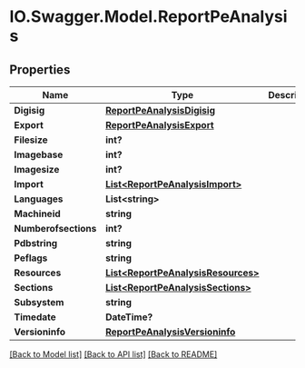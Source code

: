 # IO.Swagger.Model.ReportPeAnalysis
## Properties

Name | Type | Description | Notes
------------ | ------------- | ------------- | -------------
**Digisig** | [**ReportPeAnalysisDigisig**](ReportPeAnalysisDigisig.md) |  | 
**Export** | [**ReportPeAnalysisExport**](ReportPeAnalysisExport.md) |  | 
**Filesize** | **int?** |  | 
**Imagebase** | **int?** |  | 
**Imagesize** | **int?** |  | 
**Import** | [**List&lt;ReportPeAnalysisImport&gt;**](ReportPeAnalysisImport.md) |  | 
**Languages** | **List&lt;string&gt;** |  | 
**Machineid** | **string** |  | 
**Numberofsections** | **int?** |  | 
**Pdbstring** | **string** |  | [optional] 
**Peflags** | **string** |  | 
**Resources** | [**List&lt;ReportPeAnalysisResources&gt;**](ReportPeAnalysisResources.md) |  | 
**Sections** | [**List&lt;ReportPeAnalysisSections&gt;**](ReportPeAnalysisSections.md) |  | 
**Subsystem** | **string** |  | 
**Timedate** | **DateTime?** |  | 
**Versioninfo** | [**ReportPeAnalysisVersioninfo**](ReportPeAnalysisVersioninfo.md) |  | 

[[Back to Model list]](../README.md#documentation-for-models) [[Back to API list]](../README.md#documentation-for-api-endpoints) [[Back to README]](../README.md)


